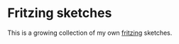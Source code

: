 # Fritzing sketches

This is a growing collection of my own [fritzing](http://fritzing.org/profiles/infusion/) sketches.
